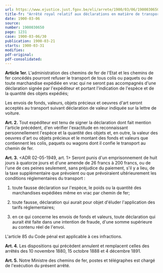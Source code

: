 ```yaml
---
url: https://www.ejustice.just.fgov.be/eli/arrete/1900/03/06/1900030650/justel
title-fr: "Arrêté royal relatif aux déclarations en matière de transport de marchandises par chemin de fer."
date: 1900-03-06
source:
number: 1900030650
page: 1231
case: 1900-03-06/30
publication: 1900-03-21
starts: 1900-03-31
modifies:
pdf-original:
pdf-consolidated:
---
```


**Article 1er.** L'administration des chemins de fer de l'Etat et les chemins de fer concédés pourront refuser le transport de tous colis ou paquets ou de toute marchandise expédiée en vrac qui ne seront pas accompagnés d'une déclaration signée par l'expéditeur et portant l'indication de l'espèce et de la quantité des objets expédiés;

Les envois de fonds, valeurs, objets précieux et oeuvres d'art seront acceptés au transport suivant déclaration de valeur indiquée sur la lettre de voiture.

**Art. 2.** Tout expéditeur est tenu de signer la déclaration dont fait mention l'article précédent, d'en vérifier l'exactitude en reconnaissant personnellement l'espèce et la quantité des objets et, en outre, la valeur des oeuvres d'art ou objets précieux et le montant des fonds et valeurs que contiennent les colis, paquets ou wagons dont il confie le transport au chemin de fer.

**Art. 3.** <ADR 02-05-1949, art. 1> Seront punis d'un emprisonnement de huit jours à quatorze jours et d'une amende de 26 francs à 200 francs, ou de l'une de ces peines seulement, sans préjudice du paiement, s'il y a lieu, de la taxe supplémentaire que prévoient ou que prévoiraient ultérieurement les conditions réglementaires du transport :

1. toute fausse déclaration sur l'espèce, le poids ou la quantité des marchandises expédiées même en vrac par chemin de fer;

2. toute fausse, déclaration qui aurait pour objet d'éluder l'application des tarifs réglementaires;

3. en ce qui concerne les envois de fonds et valeurs, toute déclaration qui aurait été faite dans une intention de fraude, d'une somme supérieure au contenu réel de l'envoi.

L'article 85 du Code pénal est applicable à ces infractions.

**Art. 4.** Les dispositions qui précèdent annulent et remplacent celles des arrêtés des 10 novembre 1880, 15 octobre 1888 et 4 décembre 1891.

**Art. 5.** Notre Ministre des chemins de fer, postes et télégraphes est chargé de l'exécution du présent arrêté.
